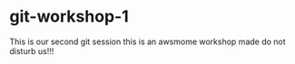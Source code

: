 # git-workshop-1
This is our second git session
this is an awsmome workshop made
do not disturb us!!!

